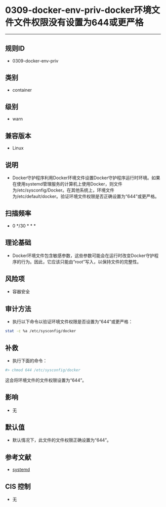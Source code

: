 # 0309-docker-env-priv-docker环境文件文件权限没有设置为644或更严格
---

## 规则ID

- 0309-docker-env-priv


## 类别

- container


## 级别

- warn


## 兼容版本


- Linux




## 说明


- Docker守护程序利用Docker环境文件设置Docker守护程序运行时环境。如果在使用systemd管理服务的计算机上使用Docker，则文件为/etc/sysconfig/Docker。在其他系统上，环境文件为/etc/default/docker。验证环境文件权限是否正确设置为“644”或更严格。



## 扫描频率
- 0 */30 * * *

## 理论基础


- Docker环境文件包含敏感参数，这些参数可能会在运行时改变Docker守护程序的行为。因此，它应该只能由“root”写入，以保持文件的完整性。






## 风险项


- 容器安全



## 审计方法
- 执行以下命令以验证环境文件权限是否设置为“644”或更严格：

```bash
stat -c %a /etc/sysconfig/docker
```



## 补救
- 执行下面的命令：
```bash
#> chmod 644 /etc/sysconfig/docker
```
这会将环境文件的文件权限设置为“644”。



## 影响


- 无




## 默认值


- 默认情况下，此文件的文件权限正确设置为“644”。




## 参考文献


- [systemd](https://docs.docker.com/articles/systemd/)



## CIS 控制


- 无


